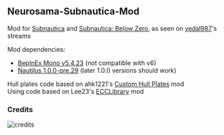 ## Neurosama-Subnautica-Mod
Mod for [Subnautica](https://store.steampowered.com/app/264710/Subnautica/)
and [Subnautica: Below Zero](https://store.steampowered.com/app/848450/Subnautica_Below_Zero/),
as seen on [vedal987](https://twitch.tv/vedal987)'s streams

Mod dependencies:
  - [BepInEx Mono v5.4.23](https://github.com/BepInEx/BepInEx/releases/tag/v5.4.23.2) (not compatible with v6)
  - [Nautilus 1.0.0-pre.29](https://github.com/SubnauticaModding/Nautilus/releases/tag/1.0.0-pre.29) (later 1.0.0 versions should work)

Hull plates code based on ahk1221's [Custom Hull Plates](https://github.com/MrPurple6411/My-Subnautica-Mods/tree/main/CustomHullPlates) mod<br>
Using code based on Lee23's [ECCLibrary](https://github.com/LeeTwentyThree/ECCLibrary/releases/latest) mod

### Credits
![credits](https://github.com/user-attachments/assets/ac25d748-d375-4eb6-bf2c-e688dad6b990)
